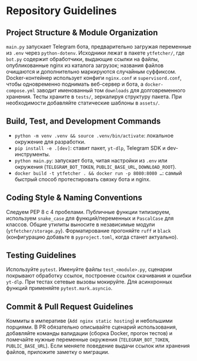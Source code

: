 # Repository Guidelines

## Project Structure & Module Organization
`main.py` запускает Telegram бота, предварительно загружая переменные из `.env` через `python-dotenv`. Исходники лежат в пакете `ytfetcher/`, где `bot.py` содержит обработчики, выдающие ссылки на файлы, опубликованные nginx из каталога загрузок; названия файлов очищаются и дополнительно маркируются случайным суффиксом. Docker-контейнер использует конфиги `nginx.conf` и `supervisord.conf`, чтобы одновременно поднимать веб-сервер и бота, а `docker-compose.yml` заводит именованный том `downloads` для долговременного хранения. Тесты храните в `tests/`, зеркалируя структуру пакета. При необходимости добавляйте статические шаблоны в `assets/`.

## Build, Test, and Development Commands
- `python -m venv .venv && source .venv/bin/activate`: локальное окружение для разработки.
- `pip install -e .[dev]`: ставит пакет, `yt-dlp`, Telegram SDK и dev-инструменты.
- `python main.py`: запускает бота, читая настройки из `.env` или окружения (`TELEGRAM_BOT_TOKEN`, `PUBLIC_BASE_URL`, `DOWNLOAD_ROOT`).
- `docker build -t ytfetcher . && docker run -p 8080:8080 …`: самый быстрый способ протестировать связку бота и nginx.

## Coding Style & Naming Conventions
Следуем PEP 8 с 4 пробелами. Публичные функции типизируем, используем `snake_case` для функций/переменных и `PascalCase` для классов. Общие утилиты выносите в независимые модули (`ytfetcher/storage.py`). Форматирование прогоняйте `ruff` и `black` (конфигурацию добавьте в `pyproject.toml`, когда станет актуально).

## Testing Guidelines
Используйте `pytest`. Именуйте файлы `test_<module>.py`, сценарии покрывают обработку ссылок, построение ссылок скачивания и ошибки `yt-dlp`. При тестах сетевые вызовы мокируйте. Для асинхронных функций применяйте `pytest.mark.asyncio`.

## Commit & Pull Request Guidelines
Коммиты в императиве (`Add nginx static hosting`) и небольшими порциями. В PR обязательно описывайте сценарий использования, добавляйте команды валидации (сборка Docker, прогон тестов) и помечайте нужные переменные окружения (`TELEGRAM_BOT_TOKEN`, `PUBLIC_BASE_URL`). Если меняете поведение выдачи ссылок или хранения файлов, приложите заметку о миграции.

